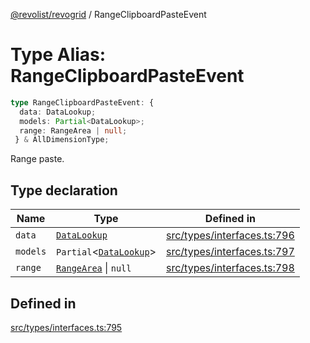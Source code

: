 [@revolist/revogrid](README.md) / RangeClipboardPasteEvent

# Type Alias: RangeClipboardPasteEvent

```ts
type RangeClipboardPasteEvent: {
  data: DataLookup;
  models: Partial<DataLookup>;
  range: RangeArea | null;
 } & AllDimensionType;
```

Range paste.

## Type declaration

| Name | Type | Defined in |
| ------ | ------ | ------ |
| `data` | [`DataLookup`](TypeAlias.DataLookup.md) | [src/types/interfaces.ts:796](https://github.com/revolist/revogrid/blob/a348821be3a2642110f5dc893d4bd9cba16c5101/src/types/interfaces.ts#L796) |
| `models` | `Partial`\<[`DataLookup`](TypeAlias.DataLookup.md)\> | [src/types/interfaces.ts:797](https://github.com/revolist/revogrid/blob/a348821be3a2642110f5dc893d4bd9cba16c5101/src/types/interfaces.ts#L797) |
| `range` | [`RangeArea`](TypeAlias.RangeArea.md) \| `null` | [src/types/interfaces.ts:798](https://github.com/revolist/revogrid/blob/a348821be3a2642110f5dc893d4bd9cba16c5101/src/types/interfaces.ts#L798) |

## Defined in

[src/types/interfaces.ts:795](https://github.com/revolist/revogrid/blob/a348821be3a2642110f5dc893d4bd9cba16c5101/src/types/interfaces.ts#L795)
